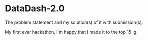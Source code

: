 # DataDash-2.0
The problem statement and my solution(s) of it with submission(s).



My first ever hackathon, I'm happy that I made it to the top 15 ig.
